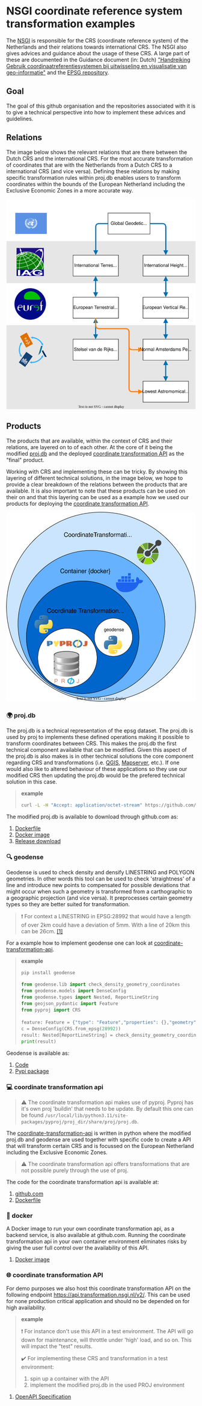 # NSGI coordinate reference system transformation examples

The [NSGI](https://www.nsgi.nl/) is responsible for the CRS (coordinate reference system) of the Netherlands and their relations towards international CRS. The NSGI also gives advices and guidance about the usage of these CRS. A large part of these are documented in the Guidance document (in: Dutch) ["Handreiking Gebruik coordinaatreferentiesystemen bij uitwisseling en visualisatie van geo-informatie"](https://docs.geostandaarden.nl/crs/crs/) and the [EPSG repository](https://epsg.org/home.html).

## Goal

The goal of this github organisation and the repositories associated with it is to give a technical perspective into how to implement these advices and guidelines.

## Relations

The image below shows the relevant relations that are there between the Dutch CRS and the international CRS. For the most accurate transformation of coordinates that are with the Netherlands from a Dutch CRS to a international CRS (and vice versa). Defining these relations by making specific transformation rules within proj.db enables users to transform coordinates within the bounds of the European Netherland including the Exclusive Economic Zones in a more accurate way.

![relations](supported-transformation-nsgi.drawio.svg)

## Products

The products that are available, within the context of CRS and their relations, are layered on to of each other. At the core of it being the modified [proj.db](https://proj.org) and the deployed [coordinate transformation API](https://api.transformation.nsgi.nl/v2/) as the "final" product.

Working with CRS and implementing these can be tricky. By showing this layering of different technical solutions, in the image below, we hope to provide a clear breakdown of the relations between the products that are available. It is also important to note that these products can be used on their on and that this layering can be used as a example how we used our products for deploying the [coordinate transformation API](https://api.transformation.nsgi.nl/v2/).

![products](products.drawio.svg)

### :earth_africa: proj.db

The proj.db is a technical representation of the epsg dataset. The proj.db is used by proj to  implements these defined operations making it possible to transform coordinates between CRS. This makes the proj.db the first technical component available that can be modified. Given this aspect of the proj.db is also makes is in other technical solutions the core component regarding CRS and transformations (i.e. [QGIS](https://qgis.org/), [Mapserver](https://mapserver.org/), etc.). If one would also like to altered behaviour of these applications so they use our modified CRS then updating the proj.db would be the prefered technical solution in this case.

> **example**
>
> ```bash
> curl -L -H "Accept: application/octet-stream" https://github.com/GeodetischeInfrastructuur/transformations/releases/download/1.0.0/proj.db -o proj.db
> ```

The modified proj.db is available to download through github.com as:

1. [Dockerfile](https://github.com/GeodetischeInfrastructuur/transformations/blob/main/Dockerfile)
1. [Docker image](https://github.com/GeodetischeInfrastructuur/transformations/pkgs/container/transformations)
1. [Release download](https://github.com/GeodetischeInfrastructuur/transformations/releases)

### :mag: geodense

Geodense is used to check density and densify LINESTRING and POLYGON geometries. In other words this tool can be used to check 'straightness' of a line and introduce new points to compensated for possible deviations that might occur when such a geometry is transformed from a carthographic to a geographic projection (and vice versa). It preprocesses certain geometry types so they are better suited for transformation.

> :exclamation: For context a LINESTRING in EPSG:28992 that would have a length of over 2km could have a deviation of 5mm. With a line of 20km this can be 26cm. [[1]](https://gnss-data.kadaster.nl/misc/docs/langelijnenadvies.pdf)

For a example how to implement geodense one can look at [coordinate-transformation-api](https://github.com/GeodetischeInfrastructuur/coordinate-transformation-api).

> **example**
>
> ```bash
> pip install geodense
> ```
>
> ```python
> from geodense.lib import check_density_geometry_coordinates
> from geodense.models import DenseConfig
> from geodense.types import Nested, ReportLineString
> from geojson_pydantic import Feature
> from pyproj import CRS
> 
> feature: Feature = {"type": "Feature","properties": {},"geometry": {"type": "LineString","coordinates": [[156264.906359842570964,601302.588919493253343],[165681.> 964475793502061,605544.313164469087496]]}}
> c = DenseConfig(CRS.from_epsg(28992))
> result: Nested[ReportLineString] = check_density_geometry_coordinates(feature['geometry']['coordinates'], c)
> print(result)
> ```

Geodense is available as:

1. [Code](https://github.com/GeodetischeInfrastructuur/geodense)
1. [Pypi package](https://pypi.org/project/geodense/0.0.1a9/)

### :computer: coordinate transformation api

> :warning: The coordinate transformation api makes use of pyproj. Pyproj has it's own proj 'buildin' that needs to be update. By default this one can be found `/usr/local/lib/python3.11/site-packages/pyproj/proj_dir/share/proj/proj.db`.

The [coordinate-transformation-api](https://github.com/GeodetischeInfrastructuur/coordinate-transformation-api) is written in python where the modified proj.db and geodense are used together with specific code to create a API that will transform certain CRS and is focussed on the European Netherland including the Exclusive Economic Zones.

> :warning: The coordinate transformation api offers transformations that are not possible purely through the use of proj.

The code for the coordinate transformation api is available at:

1. [github.com](https://github.com/GeodetischeInfrastructuur/coordinate-transformation-api)
1. [Dockerfile](https://github.com/GeodetischeInfrastructuur/coordinate-transformation-api/blob/main/Dockerfile)

### :whale2: docker

A Docker image to run your own coordinate transformation api, as a backend service, is also available at github.com. Running the coordinate transformation api in your own container environment eliminates risks by giving the user full control over the availability of this API.

1. [Docker image](https://github.com/GeodetischeInfrastructuur/coordinate-transformation-api/pkgs/container/coordinate-transformation-api)

### :globe_with_meridians: coordinate transformation API

For demo purposes we also host this coordinate transformation API on the following endpoint <https://api.transformation.nsgi.nl/v2/>. This can be used for none production critical application and should no be depended on for high availability.

> **example**
>
> :exclamation: For instance don't use this API in a test environment. The API will go down for maintenance, will throttle under 'high' load, and so on. This will impact the "test" results.
>
> :heavy_check_mark: For implementing these CRS and transformation in a test environment:
>
> 1. spin up a container with the API
> 1. implement the modified proj.db in the used PROJ environment

1. [OpenAPI Specification](https://api.transformation.nsgi.nl/v2/openapi?f=html)
